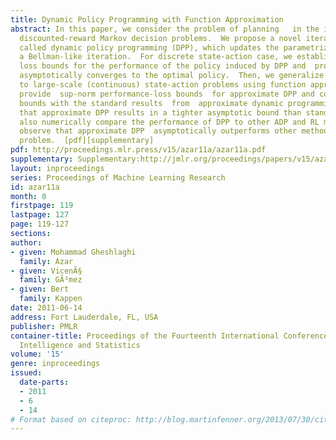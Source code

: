 ```yaml
---
title: Dynamic Policy Programming with Function Approximation
abstract: In this paper, we consider the problem of planning   in the infinite-horizon
  discounted-reward Markov decision problems.  We propose a novel iterative method,
  called dynamic policy programming (DPP), which updates the parametrized policy by
  a Bellman-like iteration.  For discrete state-action case, we establish  sup-norm
  loss bounds for the performance of the policy induced by DPP and  prove that it
  asymptotically converges to the optimal policy.  Then, we generalize our approach
  to large-scale (continuous) state-action problems using function approximation technique.   We
  provide  sup-norm performance-loss bounds  for approximate DPP and compare these
  bounds with the standard results  from  approximate dynamic programming (ADP) showing
  that approximate DPP results in a tighter asymptotic bound than standard ADP methods.  We
  also numerically compare the performance of DPP to other ADP and RL methods.  We
  observe that approximate DPP  asymptotically outperforms other methods on the mountain-car
  problem.  [pdf][supplementary]
pdf: http://proceedings.mlr.press/v15/azar11a/azar11a.pdf
supplementary: Supplementary:http://jmlr.org/proceedings/papers/v15/azar11a/azar11aSupple.pdf
layout: inproceedings
series: Proceedings of Machine Learning Research
id: azar11a
month: 0
firstpage: 119
lastpage: 127
page: 119-127
sections: 
author:
- given: Mohammad Gheshlaghi
  family: Azar
- given: VicenÃ§
  family: GÃ³mez
- given: Bert
  family: Kappen
date: 2011-06-14
address: Fort Lauderdale, FL, USA
publisher: PMLR
container-title: Proceedings of the Fourteenth International Conference on Artificial
  Intelligence and Statistics
volume: '15'
genre: inproceedings
issued:
  date-parts:
  - 2011
  - 6
  - 14
# Format based on citeproc: http://blog.martinfenner.org/2013/07/30/citeproc-yaml-for-bibliographies/
---
```

